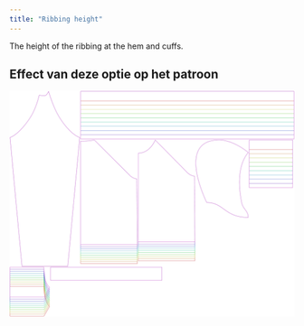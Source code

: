 ```yaml
---
title: "Ribbing height"
---
```


The height of the ribbing at the hem and cuffs.

## Effect van deze optie op het patroon

![This image shows the effect of this option by superimposing several variants that have a different value for this option](hugo_ribbingheight_sample.svg "Effect of this option on the pattern")
